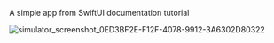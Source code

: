 A simple app from SwiftUI documentation tutorial

![simulator_screenshot_0ED3BF2E-F12F-4078-9912-3A6302D80322](https://github.com/ViktoriiaKinash/ilovesport/assets/87100642/7186c78a-c89b-4165-a78f-e27f4c12e2fe)

